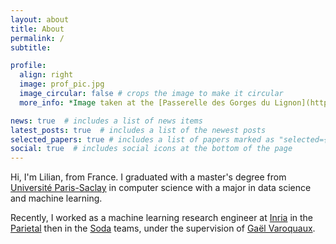 ```yaml
---
layout: about
title: About
permalink: /
subtitle: 

profile:
  align: right
  image: prof_pic.jpg
  image_circular: false # crops the image to make it circular
  more_info: *Image taken at the [Passerelle des Gorges du Lignon](https://maps.app.goo.gl/BHUfa9fR7HNHcpqD9), a beautiful place!*

news: true  # includes a list of news items
latest_posts: true  # includes a list of the newest posts
selected_papers: true # includes a list of papers marked as "selected={true}"
social: true  # includes social icons at the bottom of the page
---
```


Hi, I'm Lilian, from France. I graduated with a master's degree from [Université Paris-Saclay](https://en.wikipedia.org/wiki/Paris-Saclay_University) in computer science with a major in data science and machine learning.

Recently, I worked as a machine learning research engineer at [Inria](https://en.wikipedia.org/wiki/French_Institute_for_Research_in_Computer_Science_and_Automation) in the [Parietal](https://team.inria.fr/parietal/) then in the [Soda](https://team.inria.fr/soda/) teams, under the supervision of [Gaël Varoquaux](https://gael-varoquaux.info/about.html).
